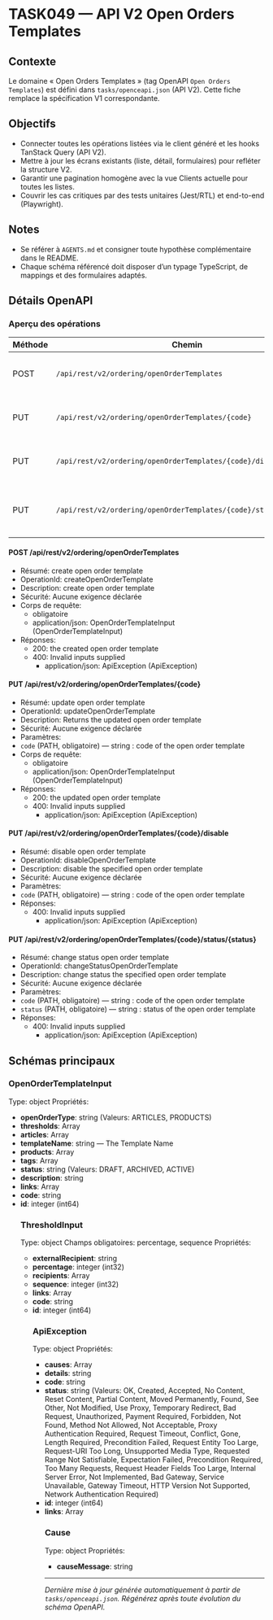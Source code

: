 # TASK049 — API V2 Open Orders Templates

## Contexte
Le domaine « Open Orders Templates » (tag OpenAPI `Open Orders Templates`) est défini dans `tasks/openceapi.json` (API V2). Cette fiche remplace la spécification V1 correspondante.

## Objectifs
- Connecter toutes les opérations listées via le client généré et les hooks TanStack Query (API V2).
- Mettre à jour les écrans existants (liste, détail, formulaires) pour refléter la structure V2.
- Garantir une pagination homogène avec la vue Clients actuelle pour toutes les listes.
- Couvrir les cas critiques par des tests unitaires (Jest/RTL) et end-to-end (Playwright).

## Notes
- Se référer à `AGENTS.md` et consigner toute hypothèse complémentaire dans le README.
- Chaque schéma référencé doit disposer d’un typage TypeScript, de mappings et des formulaires adaptés.

## Détails OpenAPI

### Aperçu des opérations

| Méthode | Chemin | Résumé | OperationId |
| --- | --- | --- | --- |
| POST | `/api/rest/v2/ordering/openOrderTemplates` | create open order template | createOpenOrderTemplate |
| PUT | `/api/rest/v2/ordering/openOrderTemplates/{code}` | update  open order template | updateOpenOrderTemplate |
| PUT | `/api/rest/v2/ordering/openOrderTemplates/{code}/disable` | disable open order template | disableOpenOrderTemplate |
| PUT | `/api/rest/v2/ordering/openOrderTemplates/{code}/status/{status}` | change status open order template | changeStatusOpenOrderTemplate |

#### POST /api/rest/v2/ordering/openOrderTemplates

- Résumé: create open order template
- OperationId: createOpenOrderTemplate
- Description: create open order template
- Sécurité: Aucune exigence déclarée
- Corps de requête:
  - obligatoire
  - application/json: OpenOrderTemplateInput (OpenOrderTemplateInput)
- Réponses:
  - 200: the created open order template
  - 400: Invalid inputs supplied
    - application/json: ApiException (ApiException)

#### PUT /api/rest/v2/ordering/openOrderTemplates/{code}

- Résumé: update  open order template
- OperationId: updateOpenOrderTemplate
- Description: Returns the updated open order template
- Sécurité: Aucune exigence déclarée
- Paramètres:
- `code` (PATH, obligatoire) — string : code of the open order template 
- Corps de requête:
  - obligatoire
  - application/json: OpenOrderTemplateInput (OpenOrderTemplateInput)
- Réponses:
  - 200: the updated open order template
  - 400: Invalid inputs supplied
    - application/json: ApiException (ApiException)

#### PUT /api/rest/v2/ordering/openOrderTemplates/{code}/disable

- Résumé: disable open order template
- OperationId: disableOpenOrderTemplate
- Description: disable the specified open order template
- Sécurité: Aucune exigence déclarée
- Paramètres:
- `code` (PATH, obligatoire) — string : code of the open order template 
- Réponses:
  - 400: Invalid inputs supplied
    - application/json: ApiException (ApiException)

#### PUT /api/rest/v2/ordering/openOrderTemplates/{code}/status/{status}

- Résumé: change status open order template
- OperationId: changeStatusOpenOrderTemplate
- Description: change status the specified open order template
- Sécurité: Aucune exigence déclarée
- Paramètres:
- `code` (PATH, obligatoire) — string : code of the open order template 
- `status` (PATH, obligatoire) — string : status of the open order template 
- Réponses:
  - 400: Invalid inputs supplied
    - application/json: ApiException (ApiException)

## Schémas principaux

### OpenOrderTemplateInput
Type: object
Propriétés:
- **openOrderType**: string (Valeurs: ARTICLES, PRODUCTS)
- **thresholds**: Array<ThresholdInput>
- **articles**: Array<string>
- **templateName**: string — The Template Name
- **products**: Array<string>
- **tags**: Array<string>
- **status**: string (Valeurs: DRAFT, ARCHIVED, ACTIVE)
- **description**: string
- **links**: Array<object>
- **code**: string
- **id**: integer (int64)

### ThresholdInput
Type: object
Champs obligatoires: percentage, sequence
Propriétés:
- **externalRecipient**: string
- **percentage**: integer (int32)
- **recipients**: Array<string>
- **sequence**: integer (int32)
- **links**: Array<object>
- **code**: string
- **id**: integer (int64)

### ApiException
Type: object
Propriétés:
- **causes**: Array<Cause>
- **details**: string
- **code**: string
- **status**: string (Valeurs: OK, Created, Accepted, No Content, Reset Content, Partial Content, Moved Permanently, Found, See Other, Not Modified, Use Proxy, Temporary Redirect, Bad Request, Unauthorized, Payment Required, Forbidden, Not Found, Method Not Allowed, Not Acceptable, Proxy Authentication Required, Request Timeout, Conflict, Gone, Length Required, Precondition Failed, Request Entity Too Large, Request-URI Too Long, Unsupported Media Type, Requested Range Not Satisfiable, Expectation Failed, Precondition Required, Too Many Requests, Request Header Fields Too Large, Internal Server Error, Not Implemented, Bad Gateway, Service Unavailable, Gateway Timeout, HTTP Version Not Supported, Network Authentication Required)
- **id**: integer (int64)
- **links**: Array<object>

### Cause
Type: object
Propriétés:
- **causeMessage**: string

---

_Dernière mise à jour générée automatiquement à partir de `tasks/openceapi.json`. Régénérez après toute évolution du schéma OpenAPI._
